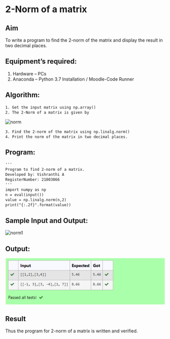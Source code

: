# 2-Norm of a matrix
## Aim
To write a program to find the 2-norm of the matrix and display the result in two decimal places.

## Equipment’s required:
1.	Hardware – PCs
2.	Anaconda – Python 3.7 Installation / Moodle-Code Runner

## Algorithm:
	1. Get the input matrix using np.array()
	2. The 2-Norm of a matrix is given by 
![norm](./normeqn1.jpg)
    
    3. Find the 2-norm of the matrix using np.linalg.norm()
	4. Print the norm of the matrix in two decimal places.

## Program:
```
'''
Program to find 2-norm of a matrix.
Developed by: Vishranthi A
RegisterNumber: 21003066
'''
import numpy as np
n = eval(input())
value = np.linalg.norm(n,2)
print("{:.2f}".format(value))
```
## Sample Input and Output:
![norm1](./input.jpg)

## Output:
![output](./Ex07.png)

## Result
Thus the program for 2-norm of a matrix is written and verified.

